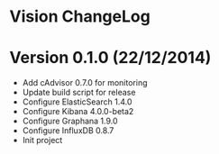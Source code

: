 Vision ChangeLog
================

# Version 0.1.0 (22/12/2014)

- Add cAdvisor 0.7.0 for monitoring
- Update build script for release
- Configure ElasticSearch 1.4.0
- Configure Kibana 4.0.0-beta2
- Configure Graphana 1.9.0
- Configure InfluxDB 0.8.7
- Init project
